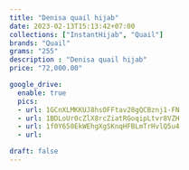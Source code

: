 ```yaml
---
title: "Denisa quail hijab"
date: 2023-02-13T15:13:42+07:00
collections: ["InstantHijab", "Quail"]
brands: "Quail"
grams: "255"
description : "Denisa quail hijab"
price: "72,000.00"

google_drive:
  enable: true
  pics:
  - url: 1GCnXLMKKUJ8hsOFFtav28gQCBznj1-FN
  - url: 1BDLoUr0cZlX8rcZiatRGoqipLtvr8VZH
  - url: 1f0Y650EkWEhgXgSKnqHFBLmTrHvlQ5u4
  - url: 

draft: false
---
```


    
  
